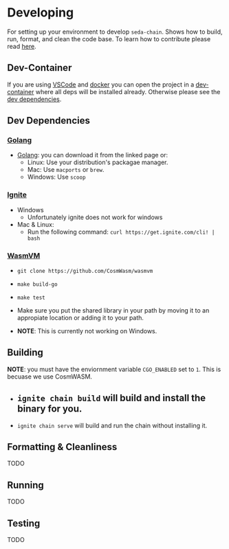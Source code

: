 # Developing

For setting up your environment to develop `seda-chain`. Shows how to build, run,
format, and clean the code base. To learn how to contribute please read
[here](CONTRIBUTING.md).

## Dev-Container

If you are using [VSCode](https://code.visualstudio.com/) and
[docker](https://www.docker.com/) you can open the project in a
[dev-container](https://github.com/Microsoft/vscode-remote-release) where all deps will be installed already.
Otherwise please see the [dev dependencies](#dev-dependencies).

## Dev Dependencies

### [Golang](https://go.dev/)

- [Golang](https://go.dev/dl/): you can download it from the linked page or:
    - Linux: Use your distribution's packagae manager.
    - Mac: Use `macports` or `brew`.
    - Windows: Use `scoop`

### [Ignite](https://docs.ignite.com/)

- Windows
  - Unfortunately ignite does not work for windows
- Mac & Linux:
  - Run the following command: `curl https://get.ignite.com/cli! | bash`

### [WasmVM](https://github.com/CosmWasm/wasmvm)

- `git clone https://github.com/CosmWasm/wasmvm`
- `make build-go`
- `make test`
- Make sure you put the shared library in your path by moving it to an appropiate location or adding it to your path.

- **NOTE**: This is currently not working on Windows.

## Building

**NOTE**: you must have the enviornment variable `CGO_ENABLED` set to `1`. This is becuase we use CosmWASM.

- `ignite chain build` will build and install the binary for you.
    - 
- `ignite chain serve` will build and run the chain without installing it.

## Formatting & Cleanliness

TODO

## Running

TODO

## Testing

TODO